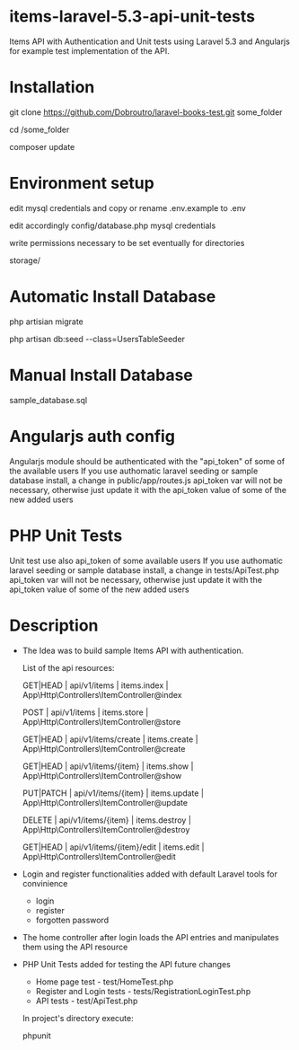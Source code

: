 # items-laravel-5.3-api-unit-tests
Items API with Authentication and Unit tests using Laravel 5.3 and Angularjs for example test implementation of the API.


# Installation 

git clone https://github.com/Dobroutro/laravel-books-test.git some_folder 

cd /some_folder

composer update

# Environment setup

edit mysql credentials and copy or rename .env.example to .env

edit accordingly config/database.php mysql credentials

write permissions necessary to be set eventually for directories

storage/

# Automatic Install Database

php artisian migrate

php artisan db:seed --class=UsersTableSeeder

# Manual Install Database

sample_database.sql 


# Angularjs auth config 
Angularjs module should be authenticated with the "api_token" of some of the available users 
If you use authomatic laravel seeding or sample database install, a change in public/app/routes.js api_token var will not be necessary, otherwise just update it with the api_token value of some of the new added users 

# PHP Unit Tests
Unit test use also api_token of some available users
If you use authomatic laravel seeding or sample database install, a change in tests/ApiTest.php api_token var will not be necessary, otherwise just update it with the api_token value of some of the new added users 


# Description 
- The Idea was to build sample Items API with authentication.

	List of the api resources:

	GET|HEAD  | api/v1/items             | items.index   | App\Http\Controllers\ItemController@index                            

	POST      | api/v1/items             | items.store   | App\Http\Controllers\ItemController@store                              

	GET|HEAD  | api/v1/items/create      | items.create  | App\Http\Controllers\ItemController@create                             

	GET|HEAD  | api/v1/items/{item}      | items.show    | App\Http\Controllers\ItemController@show                                

	PUT|PATCH | api/v1/items/{item}      | items.update  | App\Http\Controllers\ItemController@update                              

	DELETE    | api/v1/items/{item}      | items.destroy | App\Http\Controllers\ItemController@destroy                             

	GET|HEAD  | api/v1/items/{item}/edit | items.edit    | App\Http\Controllers\ItemController@edit   

- Login and register functionalities added with default Laravel tools for convinience
  	- login
    - register
    - forgotten password

- The home controller after login loads the API entries and manipulates them using the API resource 
	
- PHP Unit Tests added for testing the API future changes
	- Home page test - test/HomeTest.php
	- Register and Login tests - tests/RegistrationLoginTest.php
	- API tests - test/ApiTest.php

	In project's directory execute:

	phpunit